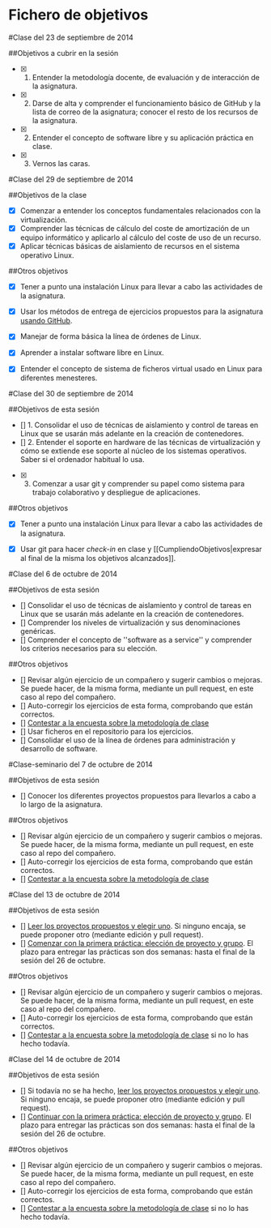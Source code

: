 <h1>Fichero de objetivos</h1>

#Clase del 23 de septiembre de 2014

##Objetivos a cubrir en la sesión

* [X] 1. Entender la metodología docente, de evaluación y de interacción de la asignatura.
* [X] 2. Darse de alta y comprender el funcionamiento básico de GitHub y la lista de correo de la asignatura; conocer el resto de los recursos de la asignatura.
* [X] 2. Entender el concepto de software libre y su aplicación práctica en clase.
* [X] 3. Vernos las caras.


#Clase del 29 de septiembre de 2014

##Objetivos de la clase

* [X] Comenzar a entender los conceptos fundamentales relacionados con la virtualización.
* [X] Comprender las técnicas de cálculo del coste de amortización de un equipo informático y aplicarlo al cálculo del coste de uso de un recurso.
* [X] Aplicar técnicas básicas de aislamiento de recursos en el sistema operativo Linux.

##Otros objetivos

* [X] Tener a punto una instalación Linux para llevar a cabo las actividades de la asignatura.
* [X] Usar los métodos de entrega de ejercicios propuestos para la asignatura [usando GitHub](../ejercicios/README.md).
* [X] Manejar de forma básica la línea de órdenes de Linux.
* [X] Aprender a instalar software libre en Linux.
* [X] Entender el concepto de sistema de ficheros virtual usado en Linux para diferentes menesteres.


#Clase del 30 de septiembre de 2014

##Objetivos de esta sesión

* [] 1. Consolidar el uso de técnicas de aislamiento y control de tareas en Linux que se usarán más adelante en la creación de contenedores.
* [] 2. Entender el soporte en hardware de las técnicas de virtualización y cómo se extiende ese soporte al núcleo de los sistemas operativos. Saber si el ordenador habitual lo usa.
* [X] 3. Comenzar a usar git y comprender su papel como sistema para trabajo colaborativo y despliegue de aplicaciones.

##Otros objetivos

* [X] Tener a punto una instalación Linux para llevar a cabo las actividades de la asignatura.
* [X] Usar git para hacer *check-in* en clase y [[CumpliendoObjetivos|expresar al final de la misma los objetivos alcanzados]].


#Clase del 6 de octubre de 2014

##Objetivos de esta sesión

* [] Consolidar el uso de técnicas de aislamiento y control de tareas en Linux que se usarán más adelante en la creación de contenedores.
* [] Comprender los niveles de virtualización y sus denominaciones genéricas.
* [] Comprender el concepto de ''software as a service'' y comprender los criterios necesarios para su elección.

##Otros objetivos

* [] Revisar algún ejercicio de un compañero y sugerir cambios o mejoras. Se puede hacer, de la misma forma, mediante un pull request, en este caso al repo del compañero.
* [] Auto-corregir los ejercicios de esta forma, comprobando que están correctos.
* [] [Contestar a la encuesta sobre la metodología de clase](https://docs.google.com/forms/d/1IgOx4ANDaXN5Kt5Br-n6we7Y2XdRXNlRw2SmnC9Ou2w/viewform)
* [] Usar ficheros en el repositorio para los ejercicios.<br />
* [] Consolidar el uso de la línea de órdenes para administración y desarrollo de software.


#Clase-seminario del 7 de octubre de 2014

##Objetivos de esta sesión

* [] Conocer los diferentes proyectos propuestos para llevarlos a cabo a lo largo de la asignatura.


##Otros objetivos

* [] Revisar algún ejercicio de un compañero y sugerir cambios o mejoras. Se puede hacer, de la misma forma, mediante un pull request, en este caso al repo del compañero.
* [] Auto-corregir los ejercicios de esta forma, comprobando que están correctos.
* [] [Contestar a la encuesta sobre la metodología de clase](https://docs.google.com/forms/d/1IgOx4ANDaXN5Kt5Br-n6we7Y2XdRXNlRw2SmnC9Ou2w/viewform)


#Clase del 13 de octubre de 2014

##Objetivos de esta sesión

* [] [Leer los proyectos propuestos y elegir uno](../practicas_propuestas.md). Si ninguno encaja, se puede proponer otro (mediante edición y pull request). 
* [] [Comenzar con la primera práctica: elección de proyecto y grupo](http://jj.github.io/IV/documentos/practicas/1.Infraestructura). El plazo para entregar las prácticas son dos semanas: hasta el final de la sesión del 26 de octubre. 

##Otros objetivos

* [] Revisar algún ejercicio de un compañero y sugerir cambios o mejoras. Se puede hacer, de la misma forma, mediante un pull request, en este caso al repo del compañero.
* [] Auto-corregir los ejercicios de esta forma, comprobando que están correctos.
* [] [Contestar a la encuesta sobre la metodología de clase](https://docs.google.com/forms/d/1IgOx4ANDaXN5Kt5Br-n6we7Y2XdRXNlRw2SmnC9Ou2w/viewform) si no lo has hecho todavía.


#Clase del 14 de octubre de 2014

##Objetivos de esta sesión

* [] Si todavía no se ha hecho, [leer los proyectos propuestos y elegir uno](../practicas_propuestas.md). Si ninguno encaja, se puede proponer otro (mediante edición y pull request). 
* [] [Continuar con la primera práctica: elección de proyecto y grupo](http://jj.github.io/IV/documentos/practicas/1.Infraestructura). El plazo para entregar las prácticas son dos semanas: hasta el final de la sesión del 26 de octubre. 

##Otros objetivos

* [] Revisar algún ejercicio de un compañero y sugerir cambios o mejoras. Se puede hacer, de la misma forma, mediante un pull request, en este caso al repo del compañero.
* [] Auto-corregir los ejercicios de esta forma, comprobando que están correctos.
* [] [Contestar a la encuesta sobre la metodología de clase](https://docs.google.com/forms/d/1IgOx4ANDaXN5Kt5Br-n6we7Y2XdRXNlRw2SmnC9Ou2w/viewform) si no lo has hecho todavía.

